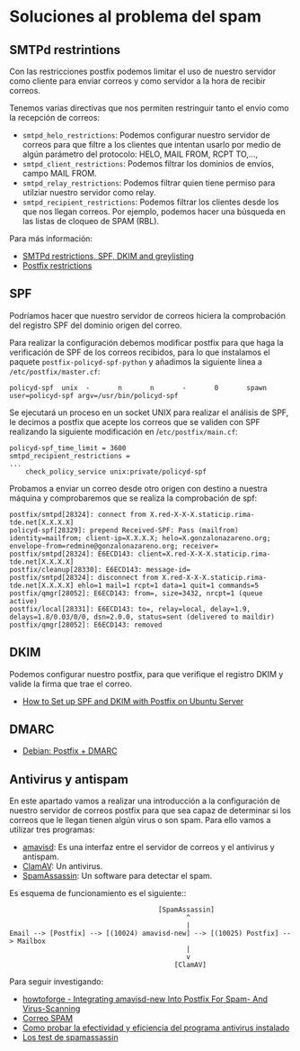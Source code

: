 # Soluciones al problema del spam

## SMTPd restrintions

Con las restricciones postfix podemos limitar el uso de nuestro servidor como cliente para enviar correos y como servidor a la hora de recibir correos. 

Tenemos varias directivas que nos permiten restringuir tanto el envío como la recepción de correos:

* `smtpd_helo_restrictions`: Podemos configurar nuestro servidor de correos para que filtre a los clientes que intentan usarlo por medio de algún parámetro del protocolo: HELO, MAIL FROM, RCPT TO,..., 
* `smtpd_client_restrictions`: Podemos filtrar los dominios de envíos, campo MAIL FROM.
* `smtpd_relay_restrictions`: Podemos filtrar quien tiene permiso para utilziar nuestro servidor como relay.
* `smtpd_recipient_restrictions`: Podemos filtrar los clientes desde los que nos llegan correos. Por ejemplo, podemos hacer una búsqueda en las listas de cloqueo de SPAM (RBL).

Para más información:

* [SMTPd restrictions, SPF, DKIM and greylisting ](https://workaround.org/ispmail/wheezy/smtpd-restrictions-spf-dkim-and-greylisting)
* [Postfix restrictions](https://wiki.centos.org/HowTos/postfix_restrictions)


## SPF

Podríamos hacer que nuestro servidor de correos hiciera la comprobación del registro SPF del dominio origen del correo.

Para realizar la configuración debemos modificar postfix para que haga la verificación de SPF de los correos recibidos, para lo que instalamos el paquete `postfix-policyd-spf-python` y añadimos la siguiente línea a `/etc/postfix/master.cf`:

    policyd-spf  unix  -       n       n       -       0       spawn     user=policyd-spf argv=/usr/bin/policyd-spf

Se ejecutará un proceso en un socket UNIX para realizar el análisis de SPF, le decimos a postfix que acepte los correos que se validen con SPF realizando la siguiente modificación en /`etc/postfix/main.cf`:
	
    policyd-spf_time_limit = 3600
    smtpd_recipient_restrictions =
    ...
        check_policy_service unix:private/policyd-spf

Probamos a enviar un correo desde otro origen con destino a nuestra máquina y comprobaremos que se realiza la comprobación de spf:

    postfix/smtpd[28324]: connect from X.red-X-X-X.staticip.rima-tde.net[X.X.X.X]
    policyd-spf[28329]: prepend Received-SPF: Pass (mailfrom) identity=mailfrom; client-ip=X.X.X.X; helo=X.gonzalonazareno.org; envelope-from=redmine@gonzalonazareno.org; receiver= 
    postfix/smtpd[28324]: E6ECD143: client=X.red-X-X-X.staticip.rima-tde.net[X.X.X.X]
    postfix/cleanup[28330]: E6ECD143: message-id=
    postfix/smtpd[28324]: disconnect from X.red-X-X-X.staticip.rima-tde.net[X.X.X.X] ehlo=1 mail=1 rcpt=1 data=1 quit=1 commands=5
    postfix/qmgr[28052]: E6ECD143: from=, size=3432, nrcpt=1 (queue active)
    postfix/local[28331]: E6ECD143: to=, relay=local, delay=1.9, delays=1.8/0.03/0/0, dsn=2.0.0, status=sent (delivered to maildir)
    postfix/qmgr[28052]: E6ECD143: removed


## DKIM

Podemos configurar nuestro postfix, para que verifique el registro DKIM y valide la firma que trae el correo.

* [How to Set up SPF and DKIM with Postfix on Ubuntu Server](https://www.linuxbabe.com/mail-server/setting-up-dkim-and-sp)


## DMARC

* [Debian: Postfix + DMARC](https://blog.cyberfront.org/index.php/2021/10/28/debian-postfix-dmarc/)

## Antivirus y antispam

En este apartado vamos a realizar una introducción a la configuración de nuestro servidor de correos postfix para que sea capaz de determinar si los correos que le llegan tienen algún virus o son spam. Para ello vamos a utilizar tres programas:

* [amavisd](https://www.ijs.si/software/amavisd/): Es una interfaz entre el servidor de correos y el antivirus y antispam.
* [ClamAV](https://www.clamav.net/): Un antivirus.
* [SpamAssassin](http://spamassassin.apache.org/): Un software para detectar el spam.

Es esquema de funcionamiento es el siguiente::

                                         [SpamAssassin]
	                                            ^
	                                            |
	Email --> [Postfix] --> [(10024) amavisd-new] --> [(10025) Postfix] --> Mailbox
	                                            |
	                                            v
	                                         [ClamAV]

Para seguir investigando:

* [howtoforge - Integrating amavisd-new Into Postfix For Spam- And Virus-Scanning](https://www.howtoforge.com/amavisd_postfix_debian_ubuntu_p2)
* [Correo SPAM](http://spamassassin.apache.org/gtube/gtube.txt)
* [Como probar la efectividad y eficiencia del programa antivirus instalado](https://norfipc.com/virus/probar-antivirus.html)
* [Los test de spamassassin](https://spamassassin.apache.org/old/tests_3_3_x.html)
